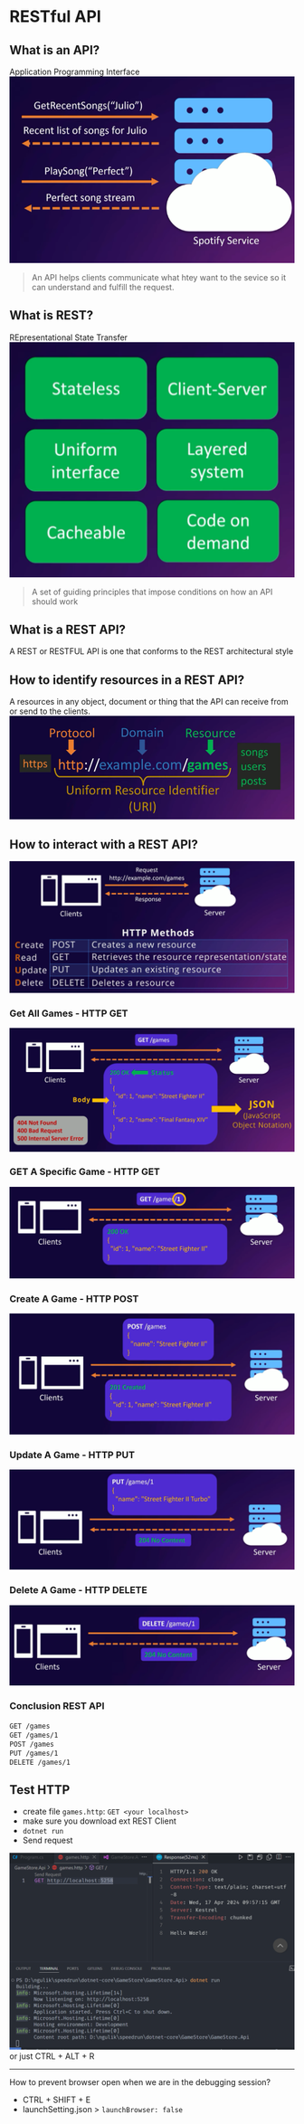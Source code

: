 # RESTful API

## What is an API?
Application Programming Interface <br>
![Image](./images/05-api.png)

> An API helps clients communicate what htey want to the sevice so it can understand and fulfill the request.

## What is REST?
REpresentational State Transfer <br>
![Image](./images/06-rest.png) 

> A set of guiding principles that impose conditions on how an API should work

## What is a REST API?
A REST or RESTFUL API is one that conforms to the REST architectural style

## How to identify resources in a REST API?
A resources in any object, document or thing that the API can receive from or send to the clients. <br>
![image](./images/07-uri.png)

## How to interact with a REST API?
![Image](./images/08-crud-operation.png)

### Get All Games - HTTP GET
![Image](./images/09-http-get.png) 

### GET A Specific Game - HTTP GET
![Image](./images/10-http-get-specified.png)

### Create A Game - HTTP POST
![Image](./images/11-http-post-create-agame.png)

### Update A Game - HTTP PUT
![Image](./images/12-http-put.png) 

### Delete A Game - HTTP DELETE
![Image](./images/13-http-delete.png)

### Conclusion REST API
```
GET /games
GET /games/1
POST /games
PUT /games/1
DELETE /games/1
```

## Test HTTP
* create file `games.http`: `GET <your localhost>`
* make sure you download ext REST Client
* `dotnet run`
* Send request

![Image](./images/14-testing-get.png)
or just CTRL + ALT + R

---
How to prevent browser open when we are in the debugging session?
* CTRL + SHIFT + E
* launchSetting.json > `launchBrowser: false`